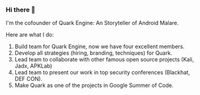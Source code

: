 ### Hi there 👋

<!--
**18z/18z** is a ✨ _special_ ✨ repository because its `README.md` (this file) appears on your GitHub profile.

Here are some ideas to get you started:

- 🔭 I’m currently working on ...
- 🌱 I’m currently learning ...
- 👯 I’m looking to collaborate on ...
- 🤔 I’m looking for help with ...
- 💬 Ask me about ...
- 📫 How to reach me: ...
- 😄 Pronouns: ...
- ⚡ Fun fact: ...
-->

I'm the cofounder of Quark Engine: An Storyteller of Android Malare.

Here are what I do:
1. Build team for Quark Engine, now we have four excellent members.
2. Develop all strategies (hiring, branding, techniques) for Quark.
3. Lead team to collaborate with other famous open source projects (Kali, Jadx, APKLab)
4. Lead team to present our work in top security conferences (Blackhat, DEF CON).
5. Make Quark as one of the projects in Google Summer of Code.
